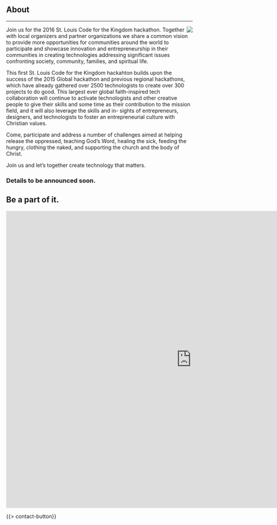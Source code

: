 ﻿## About
---
<img src="{{assets}}/images/earth.jpg" style="float:right"/>

Join us for the 2016 St. Louis Code for the Kingdom hackathon. Together with local organizers and partner organizations we share a common vision to provide more opportunities for communities around the world to participate and showcase innovation and entrepreneurship in their communities in creating technologies addressing significant issues confronting society, community, families, and spiritual life.

This first St. Louis Code for the Kingdom hackahton builds upon the success of the 2015 Global hackathon and previous regional hackathons, which have already gathered over 2500 technologists to create over 300 projects to do good. This largest ever global faith-inspired tech collaboration will continue to activate technologists and other creative people to give their skills and some time as their contribution to the mission field, and it will also leverage the skills and in- sights of entrepreneurs, designers, and technologists to foster an entrepreneurial culture with Christian values.

Come, participate and address a number of challenges aimed at helping release the oppressed, teaching God’s Word, healing the sick, feeding the hungry, clothing the naked, and supporting the church and the body of Christ. 

Join us and let’s together create technology that matters.

### Details to be announced soon. 

## Be a part of it.

<iframe src="https://docs.google.com/forms/d/1elv6g5OEfhVMH-jysCmkqS8gGpy00yUnZmTAJo7DxVE/viewform?embedded=true" width="1000" height="800" frameborder="0" marginheight="0" marginwidth="0">Loading...</iframe>

{{> contact-button}}

